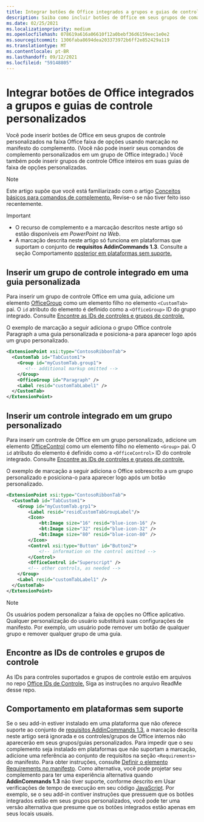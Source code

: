 ```yaml
---
title: Integrar botões de Office integrados a grupos e guias de controle personalizados
description: Saiba como incluir botões de Office em seus grupos de comandos personalizados e guias na faixa de Office de opções.
ms.date: 02/25/2021
ms.localizationpriority: medium
ms.openlocfilehash: 078619a616a06610f12a0bebf36d6159eec1e0e2
ms.sourcegitcommit: 1306faba8694dea203373972b6ff2e852429a119
ms.translationtype: MT
ms.contentlocale: pt-BR
ms.lasthandoff: 09/12/2021
ms.locfileid: "59148805"
---
```

# <a name="integrate-built-in-office-buttons-into-custom-control-groups-and-tabs"></a>Integrar botões de Office integrados a grupos e guias de controle personalizados

Você pode inserir botões de Office em seus grupos de controle personalizados na faixa Office faixa de opções usando marcação no manifesto do complemento. (Você não pode inserir seus comandos de complemento personalizados em um grupo de Office integrado.) Você também pode inserir grupos de controle Office inteiros em suas guias de faixa de opções personalizadas.

> [!NOTE]
> Este artigo supõe que você está familiarizado com o artigo [Conceitos básicos para comandos de complemento.](add-in-commands.md) Revise-o se não tiver feito isso recentemente.

> [!IMPORTANT]
>
> - O recurso de complemento e a marcação descritos neste artigo só estão disponíveis *em PowerPoint na Web*.
> - A marcação descrita neste artigo só funciona em plataformas que suportam o conjunto de **requisitos AddinCommands 1.3**. Consulte a seção Comportamento [posterior em plataformas sem suporte.](#behavior-on-unsupported-platforms)

## <a name="insert-a-built-in-control-group-into-a-custom-tab"></a>Inserir um grupo de controle integrado em uma guia personalizada

Para inserir um grupo de controle Office em uma guia, adicione um elemento [OfficeGroup](../reference/manifest/customtab.md#officegroup) como um elemento filho no elemento `<CustomTab>` pai. O `id` atributo do elemento é definido como a `<OfficeGroup>` ID do grupo integrado. Consulte [Encontre as IDs de controles e grupos de controle.](#find-the-ids-of-controls-and-control-groups)

O exemplo de marcação a seguir adiciona o grupo Office controle Paragraph a uma guia personalizada e posiciona-a para aparecer logo após um grupo personalizado.

```xml
<ExtensionPoint xsi:type="ContosoRibbonTab">
  <CustomTab id="TabCustom1">
    <Group id="myCustomTab.group1">
       <!-- additional markup omitted -->
    </Group>
    <OfficeGroup id="Paragraph" />
    <Label resid="customTabLabel1" />
  </CustomTab>
</ExtensionPoint>
```

## <a name="insert-a-built-in-control-into-a-custom-group"></a>Inserir um controle integrado em um grupo personalizado

Para inserir um controle de Office em um grupo personalizado, adicione um elemento [OfficeControl](../reference/manifest/group.md#officecontrol) como um elemento filho no elemento `<Group>` pai. O `id` atributo do elemento é definido como a `<OfficeControl>` ID do controle integrado. Consulte [Encontre as IDs de controles e grupos de controle.](#find-the-ids-of-controls-and-control-groups)

O exemplo de marcação a seguir adiciona o Office sobrescrito a um grupo personalizado e posiciona-o para aparecer logo após um botão personalizado.

```xml
<ExtensionPoint xsi:type="ContosoRibbonTab">
  <CustomTab id="TabCustom1">
    <Group id="myCustomTab.grp1">
        <Label resid="residCustomTabGroupLabel"/>
        <Icon>
            <bt:Image size="16" resid="blue-icon-16" />
            <bt:Image size="32" resid="blue-icon-32" />
            <bt:Image size="80" resid="blue-icon-80" />
        </Icon>
        <Control xsi:type="Button" id="Button2">
            <!-- information on the control omitted -->
        </Control>
        <OfficeControl id="Superscript" />
        <!-- other controls, as needed -->
    </Group>
    <Label resid="customTabLabel1" />
  </CustomTab>
</ExtensionPoint>
```

> [!NOTE]
> Os usuários podem personalizar a faixa de opções no Office aplicativo. Qualquer personalização do usuário substituirá suas configurações de manifesto. Por exemplo, um usuário pode remover um botão de qualquer grupo e remover qualquer grupo de uma guia.

## <a name="find-the-ids-of-controls-and-control-groups"></a>Encontre as IDs de controles e grupos de controle

As IDs para controles suportados e grupos de controle estão em arquivos no repo [Office IDs de Controle.](https://github.com/OfficeDev/office-control-ids) Siga as instruções no arquivo ReadMe desse repo.

## <a name="behavior-on-unsupported-platforms"></a>Comportamento em plataformas sem suporte

Se o seu add-in estiver instalado em uma plataforma que não oferece suporte ao conjunto de [requisitos AddinCommands 1.3](../reference/requirement-sets/add-in-commands-requirement-sets.md), a marcação descrita neste artigo será ignorada e os controles/grupos de Office internos não aparecerão em seus grupos/guias personalizados. Para impedir que o seu complemento seja instalado em plataformas que não suportam a marcação, adicione uma referência ao conjunto de requisitos na seção `<Requirements>` do manifesto. Para obter instruções, consulte [Definir o elemento Requirements no manifesto](../develop/specify-office-hosts-and-api-requirements.md#set-the-requirements-element-in-the-manifest). Como alternativa, você pode projetar seu complemento para ter uma experiência alternativa quando **AddinCommands 1.3** não tiver suporte, conforme descrito em Usar verificações de tempo de execução em seu código [JavaScript](../develop/specify-office-hosts-and-api-requirements.md#use-runtime-checks-in-your-javascript-code). Por exemplo, se o seu add-in contiver instruções que pressuem que os botões integrados estão em seus grupos personalizados, você pode ter uma versão alternativa que presume que os botões integrados estão apenas em seus locais usuais.
